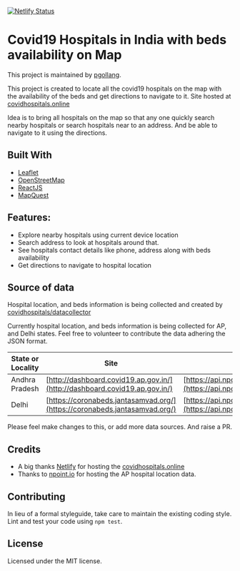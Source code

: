 [![Netlify Status](https://api.netlify.com/api/v1/badges/58c2c8cf-de73-4dc1-8783-7fc964f6b87e/deploy-status)](https://app.netlify.com/sites/covidhospitals/deploys)
# Covid19 Hospitals in India with beds availability on Map

This project is maintained by [pgollang](https://github.com/pgollangi).

This project is created to locate all the covid19 hospitals on the map with the availability of the beds and get directions to navigate to it. Site hosted at [covidhospitals.online](http://covidhospitals.online/)

Idea is to bring all hospitals on the map so that any one quickly search nearby hospitals or search hospitals near to an address. And be able to navigate to it using the directions.

## Built With
- [Leaflet](https://leafletjs.com/)
- [OpenStreetMap](https://openstreetmap.org)
- [ReactJS](https://react-leaflet.js.org/)
- [MapQuest](https://www.mapquest.com/)

## Features:
- Explore nearby hospitals using current device location
- Search address to look at hospitals around that.
- See hospitals contact details like phone, address along with beds availability
- Get directions to navigate to hospital location

## Source of data
Hospital location, and beds information is being collected and created by [covidhospitals/datacollector](https://github.com/covidhospitals/datacollector)

Currently hospital location, and beds information is being collected for AP, and Delhi states. Feel free to volunteer to contribute the data adhering the JSON format.  

| State or Locality | Site | Normalized data |
| ------------- |-------------| ---- |
| Andhra Pradesh      | [http://dashboard.covid19.ap.gov.in/](http://dashboard.covid19.ap.gov.in/) | [https://api.npoint.io/4594de00c3f1d76a08ec](https://api.npoint.io/4594de00c3f1d76a08ec)|
| Delhi      | [https://coronabeds.jantasamvad.org/](https://coronabeds.jantasamvad.org/) | [https://api.npoint.io/4d61424b0910b4a2b692](https://api.npoint.io/4d61424b0910b4a2b692)|

Please feel make changes to this, or add more data sources. And raise a PR.
## Credits
- A big thanks [Netlify](https://netlify.com/) for hosting the [covidhospitals.online](https://covidhospitals.online/)
- Thanks to [npoint.io](https://npoint.io) for hosting the AP hospital location data.

## Contributing
In lieu of a formal styleguide, take care to maintain the existing coding style. Lint and test your code using `npm test`.

## License

Licensed under the MIT license.
